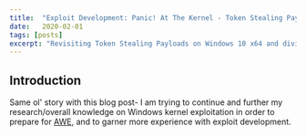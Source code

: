 ```yaml
---
title:  "Exploit Development: Panic! At The Kernel - Token Stealing Payloads Revisited on x64 and Bypassing SMEP"
date:   2020-02-01
tags: [posts]
excerpt: "Revisiting Token Stealing Payloads on Windows 10 x64 and diving into bypassing SMEP (UNDER CONSTRUCTION)"
---
```

Introduction
---
Same ol' story with this blog post- I am trying to continue and further my research/overall knowledge on Windows kernel exploitation in order to prepare for [AWE](https://www.blackhat.com/us-20/training/schedule/index.html#advanced-windows-exploitation-19158), and to garner more experience with exploit development.
